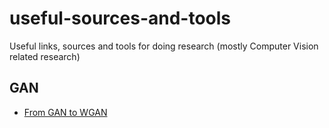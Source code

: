 # useful-sources-and-tools
Useful links, sources and tools for doing research (mostly Computer Vision related research)

## GAN
* [From GAN to WGAN](https://arxiv.org/pdf/1904.08994.pdf)
